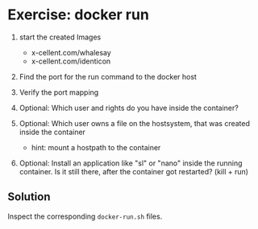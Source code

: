 # Exercise: docker run

1. start the created Images

    - x-cellent.com/whalesay
    - x-cellent.com/identicon

2. Find the port for the run command to the docker host 

3. Verify the port mapping

4. Optional: Which user and rights do you have inside the container?

5. Optional: Which user owns a file on the hostsystem, that was created inside the container

    - hint: mount a hostpath to the container

6. Optional: Install an application like "sl" or "nano" inside the running container. Is it still there, after the container got restarted? (kill + run)

## Solution

Inspect the corresponding `docker-run.sh` files.